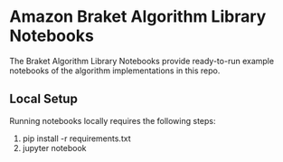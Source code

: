 # Amazon Braket Algorithm Library Notebooks
The Braket Algorithm Library Notebooks provide ready-to-run example notebooks of the algorithm implementations in this repo.

## Local Setup
Running notebooks locally requires the following steps:
1. pip install -r requirements.txt
2. jupyter notebook
